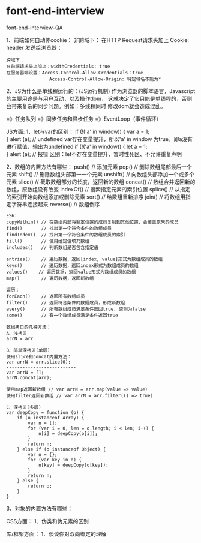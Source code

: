 # font-end-interview
font-end-interview-QA

1、前端如何自动传cookie：
    非跨域下：
	在HTTP Request请求头加上 Cookie: header 发送给浏览器；

	跨域下：
	在前端请求头上加上：widthCredentials: true
    在服务器端设置：Access-Control-Allow-Credentials：true
                    Access-Control-Allow-Origin: 特定域名不能为*

2、JS为什么是单线程运行的：(JS运行机制)
   作为浏览器的脚本语言，Javascript的主要用途是与用户互动，以及操作dom，
   这就决定了它只能是单线程的，否则会带来复杂的同步问题。例如：多线程同时
   修改dom就会造成混乱。

   =》任务队列 =》同步任务和异步任务 =》EventLoop（事件循环）

JS方面:
1、let与var的区别：
    if (!('a' in window)) {
        var a = 1;   
    }
    alert (a); // undefined
    var存在变量提升，所以'a' in window 为true，即a没有进行赋值，输出为undefined
    if (!('a' in window)) {
        let a = 1;   
    }
    alert (a); // 报错
    区别：let不存在变量提升、暂时性死区、不允许重复声明


2、数组的内置方法有哪些：
    push()      // 添加元素
    pop()       // 删除数组尾部最后一个元素
    shift()     // 删除数组头部第一一个元素
    unshift()   // 向数组头部添加一个或多个元素
    slice()     // 截取数组部分的长度，返回新的数组
    concat()    // 数组合并返回新的数组，原数组没有改变
    indexOf()   // 搜索指定元素的索引位置
    splice()    // 从指定的索引开始向数组添加或删除元素
    sort()      // 给数组重新排序
    join()      // 将数组用指定字符串连接起来
    reverse()   // 数组倒序
 
    ES6:
    copyWithin() // 在数组内部将制定位置的成员复制到其他位置，会覆盖原来的成员
    find()       // 找出第一个符合条件的数组成员
    findIndex()  // 找出第一个符合条件的数组成员的索引
    fill()       // 使用给定值填充数组
    includes()   // 判断数组是否包含指定值
    
    entries()    // 遍历数据，返回[index, value]形式为数组成员的数组
    keys()       // 遍历数据，返回index形式为数组成员的数组
    values() 	// 遍历数据，返回value形式为数组成员的数组
    map()        // 遍历数据，返回新数组
    
    遍历：
    forEach()    // 返回所有数组成员
    filter()     // 返回符合条件的数据成员，形成新数组
    every()      // 所有数组成员满足条件返回true, 否则为false
    some()       // 有一个数组成员满足条件返回true
    
    数组拷贝的几种方法：
    A、浅拷贝
    arrN = arr
 
    B、简单深拷贝(单层)
    使用slice和concat内置方法：
    var arrN = arr.slice(0);
    --------------------------
    var arrN = [];
    arrN.concat(arr);
 
    使用map返回新数组 // var arrN = arr.map(value => value)
    使用filter返回新数组 // var arrN = arr.filter(() => true)
 
    C、深拷贝(多层)
    var deepCopy = function (o) {
    	if (o instanceof Array) {
    		var n = [];
	        for (var i = 0, len = o.length; i < len; i++) {
				n[i] = deepCopy(o[i]);
	        }
	        return n;
    	} else if (o instanceof Object) {
    		var n = {};
			for (var key in o) {
				n[key] = deepCopy(o[key]);
			}
			return n;
    	} else {
    		return o;
    	}
    }

3、对象的内置方法有哪些：


CSS方面：
1、伪类和伪元素的区别



库/框架方面：
1、谈谈你对双向绑定的理解


